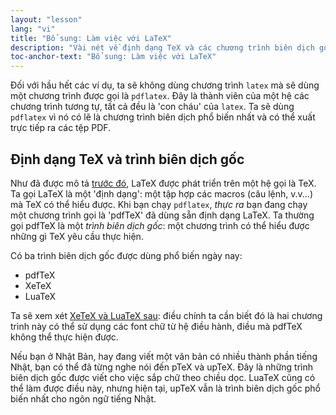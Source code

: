 ```yaml
---
layout: "lesson"
lang: "vi"
title: "Bổ sung: Làm việc với LaTeX"
description: "Vài nét về định dạng TeX và các chương trình biên dịch gốc."
toc-anchor-text: "Bổ sung: Làm việc với LaTeX"
---
```


Đối với hầu hết các ví dụ, ta sẽ không dùng chương trình `latex` mà sẽ dùng một
chương trình được gọi là `pdflatex`. Đây là thành viên của một hệ các chương
trình tương tự, tất cả đều là 'con cháu' của `latex`. Ta sẽ dùng `pdflatex` vì
nó có lẽ là chương trình biên dịch phổ biến nhất và có thể xuất trực tiếp ra
các tệp PDF.

## Định dạng TeX và trình biên dịch gốc

Như đã được mô tả [trước đó](more-01), LaTeX được phát triển trên một hệ gọi là
TeX. Ta gọi LaTeX là một 'định dạng': một tập hợp các macros (câu lệnh, v.v...)
mà TeX có thể hiểu được. Khi bạn chạy `pdflatex`, _thực ra_ bạn đang chạy một
chương trình gọi là 'pdfTeX' đã dùng sẵn định dạng LaTeX. Ta thường gọi pdfTeX
là một _trình biên dịch gốc_: một chương trình có thể hiểu được những gì TeX yêu 
cầu thực hiện.

Có ba trình biên dịch gốc được dùng phổ biến ngày nay:

- pdfTeX
- XeTeX
- LuaTeX

Ta sẽ xem xét [XeTeX và LuaTeX sau](lesson-14): điều chính ta cần biết đó là
hai chương trình này có thể sử dụng các font chữ từ hệ điều hành, điều mà pdfTeX
không thể thực hiện được.

Nếu bạn ở Nhật Bản, hay đang viết một văn bản có nhiều thành phần tiếng Nhật,
bạn có thể đã từng nghe nói đến pTeX và upTeX. Đây là những trình biên dịch gốc
được viết cho việc sắp chữ theo chiều dọc. LuaTeX cũng có thể làm được điều này,
nhưng hiện tại, upTeX vẫn là trình biên dịch gốc phổ biến nhất cho ngôn ngữ 
tiếng Nhật.
